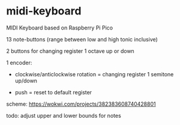 # midi-keyboard
MIDI Keyboard based on Raspberry Pi Pico

13 note-buttons (range between low and high tonic inclusive)

2 buttons for changing register 1 octave up or down

1 encoder:

- clockwise/anticlockwise rotation = changing register 1 semitone up/down
  
- push = reset to default register

scheme: https://wokwi.com/projects/382383608740428801

todo:
  adjust upper and lower bounds for notes
